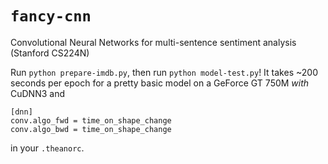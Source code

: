 # `fancy-cnn`
Convolutional Neural Networks for multi-sentence sentiment analysis (Stanford CS224N)

Run `python prepare-imdb.py`, then run `python model-test.py`! It takes ~200 seconds per epoch for a pretty basic model on a GeForce GT 750M *with* CuDNN3 and 

```
[dnn]
conv.algo_fwd = time_on_shape_change
conv.algo_bwd = time_on_shape_change
```
in your `.theanorc`.
